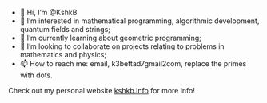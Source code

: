 - 👋 Hi, I’m @KshkB
- 👀 I’m interested in mathematical programming, algorithmic development, quantum fields and strings;
- 🌱 I’m currently learning about geometric programming;
- 💞️ I’m looking to collaborate on projects relating to problems in mathematics and physics;
- 📫 How to reach me: email, k3bettad7gmail2com, replace the primes with dots.

Check out my personal website [kshkb.info](https://kshkb.info) for more info!

<!---
KshkB/KshkB is a ✨ special ✨ repository because its `README.md` (this file) appears on your GitHub profile.
You can click the Preview link to take a look at your changes.
--->
